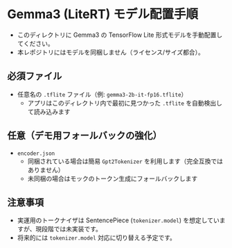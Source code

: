 # Gemma3 (LiteRT) モデル配置手順

- このディレクトリに Gemma3 の TensorFlow Lite 形式モデルを手動配置してください。
- 本レポジトリにはモデルを同梱しません（ライセンス/サイズ都合）。

## 必須ファイル

- 任意名の `.tflite` ファイル（例: `gemma3-2b-it-fp16.tflite`）
  - アプリはこのディレクトリ内で最初に見つかった `.tflite` を自動検出して読み込みます

## 任意（デモ用フォールバックの強化）

- `encoder.json`
  - 同梱されている場合は簡易 `Gpt2Tokenizer` を利用します（完全互換ではありません）
  - 未同梱の場合はモックのトークン生成にフォールバックします

## 注意事項

- 実運用のトークナイザは SentencePiece (`tokenizer.model`) を想定していますが、現段階では未実装です。
- 将来的には `tokenizer.model` 対応に切り替える予定です。


